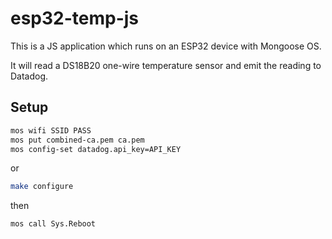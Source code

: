 # esp32-temp-js

This is a JS application which runs on an ESP32 device with Mongoose OS.

It will read a DS18B20 one-wire temperature sensor and emit the reading to Datadog.

## Setup

```sh
mos wifi SSID PASS
mos put combined-ca.pem ca.pem
mos config-set datadog.api_key=API_KEY
```

or

```sh
make configure
```

then

```sh
mos call Sys.Reboot
```
